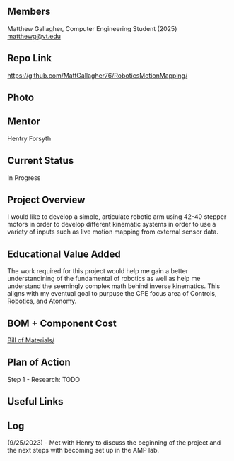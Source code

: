 ## Members
Matthew Gallagher, Computer Engineering Student (2025)
matthewg@vt.edu

## Repo Link
<a class="button is-link" href="https://github.com/MattGallagher76/RoboticsMotionMapping/" >https://github.com/MattGallagher76/RoboticsMotionMapping/</a>

## Photo

## Mentor
Hentry Forsyth

## Current Status
In Progress

## Project Overview
I would like to develop a simple, articulate robotic arm using 42-40 stepper motors in order to develop different kinematic systems in order to use a variety of inputs such as live motion mapping from external sensor data. 

## Educational Value Added
The work required for this project would help me gain a better understandining of the fundamental of robotics as well as help me understand the seemingly complex math behind inverse kinematics. This aligns with my eventual goal to purpuse the CPE focus area of Controls, Robotics, and Atonomy.  

## BOM + Component Cost
<a class="button is-link" href="https://github.com/MattGallagher76/RoboticsMotionMapping/BOM" >Bill of Materials/</a>

## Plan of Action

Step 1 - Research:
TODO

## Useful Links

<!-- Your Text Here. See Example above -->

## Log

(9/25/2023) - Met with Henry to discuss the beginning of the project and the next steps with becoming set up in the AMP lab.

